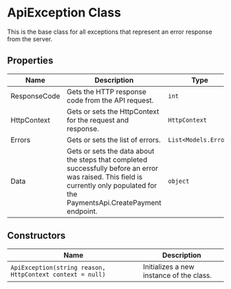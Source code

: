 
# ApiException Class

This is the base class for all exceptions that represent an error response from the server.

## Properties

| Name | Description | Type |
|  --- | --- | --- |
| ResponseCode | Gets the HTTP response code from the API request. | `int` |
| HttpContext | Gets or sets the HttpContext for the request and response. | `HttpContext` |
| Errors | Gets or sets the list of errors. | `List<Models.Error>` |
| Data | Gets or sets the data about the steps that completed successfully before an error was raised. This field is currently only populated for the PaymentsApi.CreatePayment endpoint. | `object` |

## Constructors

| Name | Description |
|  --- | --- |
| `ApiException(string reason, HttpContext context = null)` | Initializes a new instance of the <see cref="ApiException"/> class. |

